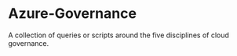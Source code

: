# Azure-Governance

A collection of queries or scripts around the five disciplines of cloud governance.
